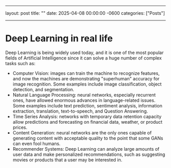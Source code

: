 
---

layout: post
title:  ""
date:   2025-04-08 00:00:00 -0600
categories: ["Posts"] 

---

# Deep Learning in real life

Deep Learning is being widely used today, and it is one of the most popular fields of Artificial Intelligence since it can solve a huge number of complex tasks such as:
* Computer Vision: images can train the machine to recognize features, and now the machines are demonstrating "superhuman" accuracy for image recognition. Some examples include image classification, object detection, and segmentation.
* Natural Language Processing: neural networks, especially recurrent ones, have allowed enormous advances in language-related issues. Some examples include text prediction, sentiment analysis, information extraction, translation, text-to-speech, and Question Answering.
* Time Series Analysis: networks with temporary data retention capacity allow predictions and forecasting on financial data, weather, or product prices.
* Content Generation: neural networks are the only ones capable of generating content with acceptable quality to the point that some GANs can even fool humans.
* Recommender Systems: Deep Learning can analyze large amounts of user data and make personalized recommendations, such as suggesting movies or products that a user may be interested in.
